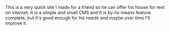 This is a very quick site I made for a friend so he can offer his house for rent on internet.
It is a simple and small CMS and It is by no means feature complete, but it's good enough for his needs and maybe over time I'll improve it.